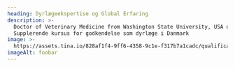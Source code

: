 ```yaml
---
heading: Dyrlægeekspertise og Global Erfaring
description: >-
  Doctor of Veterinary Medicine from Washington State University, USA og
  Supplerende kursus for godkendelse som dyrlæge i Danmark
image: >-
  https://assets.tina.io/828af1f4-9ff6-4358-9c1e-f317b7a1cadc/qualifications/veterinarian.png
imageAlt: foobar
---
```


